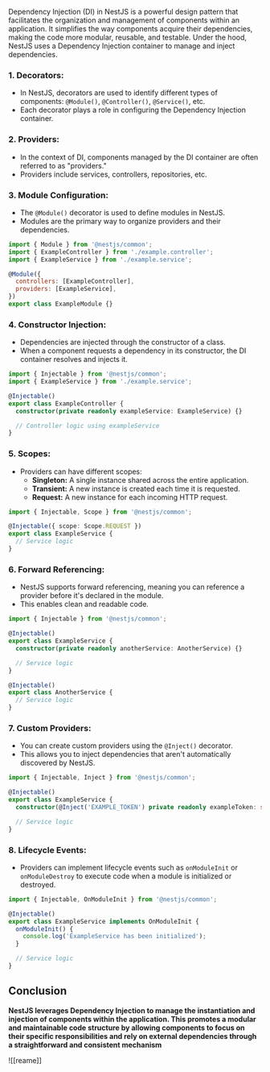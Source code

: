Dependency Injection (DI) in NestJS is a powerful design pattern that facilitates the organization and management of components within an application. It simplifies the way components acquire their dependencies, making the code more modular, reusable, and testable. Under the hood, NestJS uses a Dependency Injection container to manage and inject dependencies.

### 1. **Decorators:**

- In NestJS, decorators are used to identify different types of components: `@Module()`, `@Controller()`, `@Service()`, etc.
- Each decorator plays a role in configuring the Dependency Injection container.
### 2. **Providers:**

- In the context of DI, components managed by the DI container are often referred to as "providers."
- Providers include services, controllers, repositories, etc.
### 3. **Module Configuration:**

- The `@Module()` decorator is used to define modules in NestJS.
- Modules are the primary way to organize providers and their dependencies.
```js
import { Module } from '@nestjs/common';
import { ExampleController } from './example.controller';
import { ExampleService } from './example.service';

@Module({
  controllers: [ExampleController],
  providers: [ExampleService],
})
export class ExampleModule {}

```

### 4. **Constructor Injection:**

- Dependencies are injected through the constructor of a class.
- When a component requests a dependency in its constructor, the DI container resolves and injects it.
```ts
import { Injectable } from '@nestjs/common';
import { ExampleService } from './example.service';

@Injectable()
export class ExampleController {
  constructor(private readonly exampleService: ExampleService) {}

  // Controller logic using exampleService
}

```

### 5. **Scopes:**

- Providers can have different scopes:
    - **Singleton:** A single instance shared across the entire application.
    - **Transient:** A new instance is created each time it is requested.
    - **Request:** A new instance for each incoming HTTP request.
```ts
import { Injectable, Scope } from '@nestjs/common';

@Injectable({ scope: Scope.REQUEST })
export class ExampleService {
  // Service logic
}

```

### 6. **Forward Referencing:**

- NestJS supports forward referencing, meaning you can reference a provider before it's declared in the module.
- This enables clean and readable code.
```ts
import { Injectable } from '@nestjs/common';

@Injectable()
export class ExampleService {
  constructor(private readonly anotherService: AnotherService) {}

  // Service logic
}

@Injectable()
export class AnotherService {
  // Service logic
}

```

### 7. **Custom Providers:**

- You can create custom providers using the `@Inject()` decorator.
- This allows you to inject dependencies that aren't automatically discovered by NestJS.
```ts
import { Injectable, Inject } from '@nestjs/common';

@Injectable()
export class ExampleService {
  constructor(@Inject('EXAMPLE_TOKEN') private readonly exampleToken: string) {}

  // Service logic
}

```

### 8. **Lifecycle Events:**

- Providers can implement lifecycle events such as `onModuleInit` or `onModuleDestroy` to execute code when a module is initialized or destroyed.
```ts
import { Injectable, OnModuleInit } from '@nestjs/common';

@Injectable()
export class ExampleService implements OnModuleInit {
  onModuleInit() {
    console.log('ExampleService has been initialized');
  }

  // Service logic
}

```

## Conclusion

**NestJS leverages Dependency Injection to manage the instantiation and injection of components within the application. This promotes a modular and maintainable code structure by allowing components to focus on their specific responsibilities and rely on external dependencies through a straightforward and consistent mechanism**

![[reame]]
